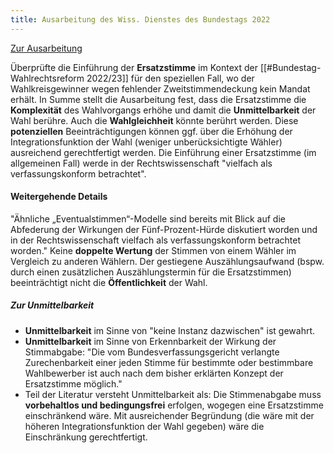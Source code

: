 ```yaml
---
title: Ausarbeitung des Wiss. Dienstes des Bundestags 2022
---
```

[Zur Ausarbeitung](https://www.bundestag.de/resource/blob/916908/b6b6d93b8c360555df03d65038f7c630/WD-3-117-22-pdf.pdf)

Überprüfte die Einführung der **Ersatzstimme** im Kontext der [[#Bundestag-Wahlrechtsreform 2022/23]] für den speziellen Fall, wo der Wahlkreisgewinner wegen fehlender Zweitstimmendeckung kein Mandat erhält. In Summe stellt die Ausarbeitung fest, dass die Ersatzstimme die **Komplexität** des Wahlvorgangs erhöhe und damit die **Unmittelbarkeit** der Wahl berühre. Auch die **Wahlgleichheit** könnte berührt werden. Diese **potenziellen** Beeinträchtigungen können ggf. über die Erhöhung der Integrationsfunktion der Wahl (weniger unberücksichtigte Wähler) ausreichend gerechtfertigt werden. Die Einführung einer Ersatzstimme (im allgemeinen Fall) werde in der Rechtswissenschaft "vielfach als verfassungskonform betrachtet".
#### Weitergehende Details
"Ähnliche „Eventualstimmen“-Modelle sind bereits mit Blick auf die Abfederung der Wirkungen der Fünf-Prozent-Hürde diskutiert worden und in der Rechtswissenschaft vielfach als verfassungskonform betrachtet worden."
Keine **doppelte Wertung** der Stimmen von einem Wähler im Vergleich zu anderen Wählern.
Der gestiegene Auszählungsaufwand (bspw. durch einen zusätzlichen Auszählungstermin für die Ersatzstimmen) beeinträchtigt nicht die **Öffentlichkeit** der Wahl.
##### Zur Unmittelbarkeit
- **Unmittelbarkeit** im Sinne von "keine Instanz dazwischen" ist gewahrt.
- **Unmittelbarkeit** im Sinne von Erkennbarkeit der Wirkung der Stimmabgabe: "Die vom Bundesverfassungsgericht verlangte Zurechenbarkeit einer jeden Stimme für bestimmte oder bestimmbare Wahlbewerber ist auch nach dem bisher erklärten Konzept der Ersatzstimme möglich."
- Teil der Literatur versteht Unmittelbarkeit als: Die Stimmenabgabe muss **vorbehaltlos und bedingungsfrei** erfolgen, wogegen eine Ersatzstimme einschränkend wäre. Mit ausreichender Begründung (die wäre mit der höheren Integrationsfunktion der Wahl gegeben) wäre die Einschränkung gerechtfertigt.